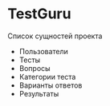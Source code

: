 # TestGuru

Список сущностей проекта
* Пользователи 
* Тесты
* Вопросы
* Категории теста
* Варианты ответов
* Результаты
